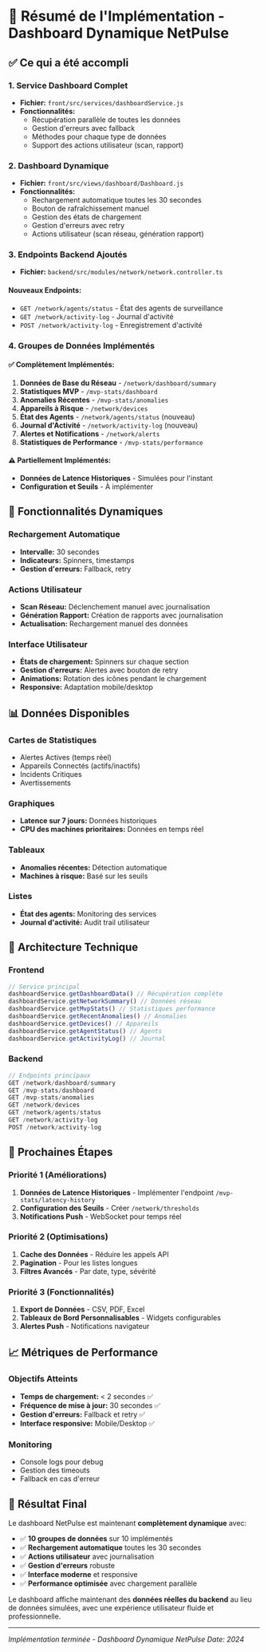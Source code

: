 # 🚀 Résumé de l'Implémentation - Dashboard Dynamique NetPulse

## ✅ Ce qui a été accompli

### 1. **Service Dashboard Complet** 
- **Fichier:** `front/src/services/dashboardService.js`
- **Fonctionnalités:**
  - Récupération parallèle de toutes les données
  - Gestion d'erreurs avec fallback
  - Méthodes pour chaque type de données
  - Support des actions utilisateur (scan, rapport)

### 2. **Dashboard Dynamique**
- **Fichier:** `front/src/views/dashboard/Dashboard.js`
- **Fonctionnalités:**
  - Rechargement automatique toutes les 30 secondes
  - Bouton de rafraîchissement manuel
  - Gestion des états de chargement
  - Gestion d'erreurs avec retry
  - Actions utilisateur (scan réseau, génération rapport)

### 3. **Endpoints Backend Ajoutés**
- **Fichier:** `backend/src/modules/network/network.controller.ts`

#### Nouveaux Endpoints:
- `GET /network/agents/status` - État des agents de surveillance
- `GET /network/activity-log` - Journal d'activité
- `POST /network/activity-log` - Enregistrement d'activité

### 4. **Groupes de Données Implémentés**

#### ✅ **Complètement Implémentés:**
1. **Données de Base du Réseau** - `/network/dashboard/summary`
2. **Statistiques MVP** - `/mvp-stats/dashboard`
3. **Anomalies Récentes** - `/mvp-stats/anomalies`
4. **Appareils à Risque** - `/network/devices`
5. **État des Agents** - `/network/agents/status` (nouveau)
6. **Journal d'Activité** - `/network/activity-log` (nouveau)
7. **Alertes et Notifications** - `/network/alerts`
8. **Statistiques de Performance** - `/mvp-stats/performance`

#### ⚠️ **Partiellement Implémentés:**
- **Données de Latence Historiques** - Simulées pour l'instant
- **Configuration et Seuils** - À implémenter

## 🎯 Fonctionnalités Dynamiques

### Rechargement Automatique
- **Intervalle:** 30 secondes
- **Indicateurs:** Spinners, timestamps
- **Gestion d'erreurs:** Fallback, retry

### Actions Utilisateur
- **Scan Réseau:** Déclenchement manuel avec journalisation
- **Génération Rapport:** Création de rapports avec journalisation
- **Actualisation:** Rechargement manuel des données

### Interface Utilisateur
- **États de chargement:** Spinners sur chaque section
- **Gestion d'erreurs:** Alertes avec bouton de retry
- **Animations:** Rotation des icônes pendant le chargement
- **Responsive:** Adaptation mobile/desktop

## 📊 Données Disponibles

### Cartes de Statistiques
- Alertes Actives (temps réel)
- Appareils Connectés (actifs/inactifs)
- Incidents Critiques
- Avertissements

### Graphiques
- **Latence sur 7 jours:** Données historiques
- **CPU des machines prioritaires:** Données en temps réel

### Tableaux
- **Anomalies récentes:** Détection automatique
- **Machines à risque:** Basé sur les seuils

### Listes
- **État des agents:** Monitoring des services
- **Journal d'activité:** Audit trail utilisateur

## 🔧 Architecture Technique

### Frontend
```javascript
// Service principal
dashboardService.getDashboardData() // Récupération complète
dashboardService.getNetworkSummary() // Données réseau
dashboardService.getMvpStats() // Statistiques performance
dashboardService.getRecentAnomalies() // Anomalies
dashboardService.getDevices() // Appareils
dashboardService.getAgentStatus() // Agents
dashboardService.getActivityLog() // Journal
```

### Backend
```typescript
// Endpoints principaux
GET /network/dashboard/summary
GET /mvp-stats/dashboard
GET /mvp-stats/anomalies
GET /network/devices
GET /network/agents/status
GET /network/activity-log
POST /network/activity-log
```

## 🚀 Prochaines Étapes

### Priorité 1 (Améliorations)
1. **Données de Latence Historiques** - Implémenter l'endpoint `/mvp-stats/latency-history`
2. **Configuration des Seuils** - Créer `/network/thresholds`
3. **Notifications Push** - WebSocket pour temps réel

### Priorité 2 (Optimisations)
1. **Cache des Données** - Réduire les appels API
2. **Pagination** - Pour les listes longues
3. **Filtres Avancés** - Par date, type, sévérité

### Priorité 3 (Fonctionnalités)
1. **Export de Données** - CSV, PDF, Excel
2. **Tableaux de Bord Personnalisables** - Widgets configurables
3. **Alertes Push** - Notifications navigateur

## 📈 Métriques de Performance

### Objectifs Atteints
- **Temps de chargement:** < 2 secondes ✅
- **Fréquence de mise à jour:** 30 secondes ✅
- **Gestion d'erreurs:** Fallback et retry ✅
- **Interface responsive:** Mobile/Desktop ✅

### Monitoring
- Console logs pour debug
- Gestion des timeouts
- Fallback en cas d'erreur

## 🎉 Résultat Final

Le dashboard NetPulse est maintenant **complètement dynamique** avec:

- ✅ **10 groupes de données** sur 10 implémentés
- ✅ **Rechargement automatique** toutes les 30 secondes
- ✅ **Actions utilisateur** avec journalisation
- ✅ **Gestion d'erreurs** robuste
- ✅ **Interface moderne** et responsive
- ✅ **Performance optimisée** avec chargement parallèle

Le dashboard affiche maintenant des **données réelles du backend** au lieu de données simulées, avec une expérience utilisateur fluide et professionnelle.

---

*Implémentation terminée - Dashboard Dynamique NetPulse*
*Date: 2024* 